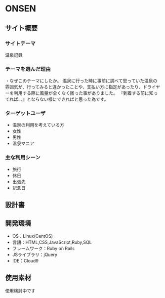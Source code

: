 <!--# README-->

<!--This README would normally document whatever steps are necessary to get the-->
<!--application up and running.-->

<!--Things you may want to cover:-->

<!--* Ruby version-->

<!--* System dependencies-->

<!--* Configuration-->

<!--* Database creation-->

<!--* Database initialization-->

<!--* How to run the test suite-->

<!--* Services (job queues, cache servers, search engines, etc.)-->

<!--* Deployment instructions-->

<!--* ...-->


# ONSEN
## サイト概要
### サイトテーマ
温泉記録

### テーマを選んだ理由
・なぜこのテーマにしたか。
温泉に行った時に事前に調べて思っていた温泉の雰囲気が、行ってみると違かったことや、支払い方に指定があったり、ドライヤーを利用する際に風量が全くなく困った事がありました。
『到着する前に知ってれば、、』とならない様にできればと思った為です。


### ターゲットユーザ
- 温泉の利用を考えている方
- 女性
- 男性
- 温泉マニア


### 主な利用シーン
- 旅行
- 休日
- 出張先
- 記念日

## 設計書


## 開発環境
- OS：Linux(CentOS)
- 言語：HTML,CSS,JavaScript,Ruby,SQL
- フレームワーク：Ruby on Rails
- JSライブラリ：jQuery
- IDE：Cloud9

## 使用素材
使用検討中です